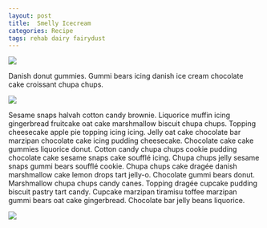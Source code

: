 ```yaml
---
layout: post
title:  Smelly Icecream
categories: Recipe
tags: rehab dairy fairydust
---
```





<img class="img-responsive" src="/img/t2.jpg">

<p>
Danish donut gummies. Gummi bears icing danish ice cream chocolate cake croissant chupa chups. 

</p>

![](http://wendysorquist.s3-website-us-west-2.amazonaws.com/img/t2.jpg)
<p>

Sesame snaps halvah cotton candy brownie. Liquorice muffin icing gingerbread fruitcake oat cake marshmallow biscuit chupa chups. Topping cheesecake apple pie topping icing icing. Jelly oat cake chocolate bar marzipan chocolate cake icing pudding cheesecake. Chocolate cake cake gummies liquorice donut. Cotton candy chupa chups cookie pudding chocolate cake sesame snaps cake soufflé icing. Chupa chups jelly sesame snaps gummi bears soufflé cookie. Chupa chups cake dragée danish marshmallow cake lemon drops tart jelly-o. Chocolate gummi bears donut. Marshmallow chupa chups candy canes. Topping dragée cupcake pudding biscuit pastry tart candy. Cupcake marzipan tiramisu toffee marzipan gummi bears oat cake gingerbread. Chocolate bar jelly beans liquorice. 
</p>

![](http://wendysorquist.s3-website-us-west-2.amazonaws.com/img/t1.jpg)